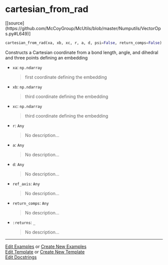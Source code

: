 # <a id="McUtils.Numputils.VectorOps.cartesian_from_rad">cartesian_from_rad</a>
<div class="docs-source-link" markdown="1">
[[source](https://github.com/McCoyGroup/McUtils/blob/master/Numputils/VectorOps.py#L649)]
</div>

```python
cartesian_from_rad(xa, xb, xc, r, a, d, psi=False, return_comps=False): 
```
Constructs a Cartesian coordinate from a bond length, angle, and dihedral
    and three points defining an embedding
- `xa`: `np.ndarray`
    >first coordinate defining the embedding
- `xb`: `np.ndarray`
    >third coordinate defining the embedding
- `xc`: `np.ndarray`
    >third coordinate defining the embedding
- `r`: `Any`
    >No description...
- `a`: `Any`
    >No description...
- `d`: `Any`
    >No description...
- `ref_axis`: `Any`
    >No description...
- `return_comps`: `Any`
    >No description...
- `:returns`: `_`
    >No description... 



___

[Edit Examples](https://github.com/McCoyGroup/McUtils/edit/gh-pages/ci/examples/McUtils/Numputils/VectorOps/cartesian_from_rad.md) or 
[Create New Examples](https://github.com/McCoyGroup/McUtils/new/gh-pages/?filename=ci/examples/McUtils/Numputils/VectorOps/cartesian_from_rad.md) <br/>
[Edit Template](https://github.com/McCoyGroup/McUtils/edit/gh-pages/ci/docs/McUtils/Numputils/VectorOps/cartesian_from_rad.md) or 
[Create New Template](https://github.com/McCoyGroup/McUtils/new/gh-pages/?filename=ci/docs/templates/McUtils/Numputils/VectorOps/cartesian_from_rad.md) <br/>
[Edit Docstrings](https://github.com/McCoyGroup/McUtils/edit/master/Numputils/VectorOps.py#L649?message=Update%20Docs)